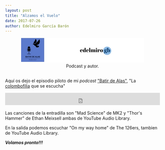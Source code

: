 ```yaml
---
layout: post
title: "Alzamos el Vuelo"
date: 2017-07-26
author: Edelmiro García Barón
---
```

<Center><img src="/images/Header.jpg" alt="Logo Podcast Batir De Alas" style="max-width:100%;width:auto;height:auto;"></Center>
<Center>Podcast y autor.</Center>
<BR>

Aquí os dejo el episodio piloto de mi *podcast* ["Batir de Alas"](https://batirdealas.github.io), "La [colombofilia](https://batirdealas.github.io/definiciones/Colombofilia) que se escucha"

<iframe src="https://archive.org/embed/BdA00000EpisodioPiloto" width="100%" height="40" frameborder="0" webkitallowfullscreen="true" mozallowfullscreen="true" allowfullscreen></iframe>

Las canciones de la entradilla son "Mad Science" de MK2 y "Thor's Hammer" de Ethan Meixsell ambas de YouTube Audio Library.

En la salida podemos escuchar "On my way home" de The 126ers, tambien de YouTube Audio Library.

___Volamos pronto!!!___
